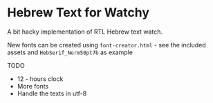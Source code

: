 # Hebrew Text for Watchy
A bit hacky implementation of RTL Hebrew text watch.

New fonts can be created using `font-creator.html` - see the included assets and `HebSerif_Norm50pt7b` as example

TODO
- 12 - hours clock
- More fonts
- Handle the texts in utf-8
